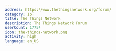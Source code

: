 ```yaml
---
address: https://www.thethingsnetwork.org/forum/
category: IoT
title: The Things Network
description: The Things Network Forum
userCount: 17757
icon: the-things-network.png
activity: high
language: en_US
---
```

